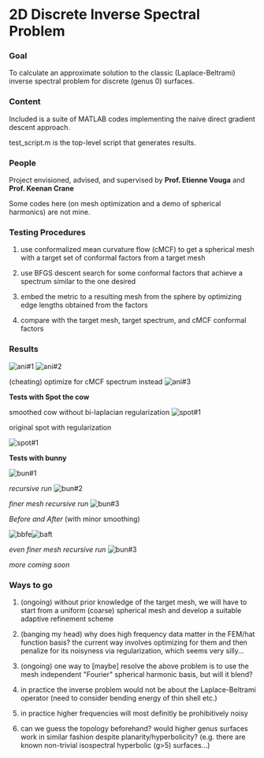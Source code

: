 # 2D Discrete Inverse Spectral Problem

### Goal 
To calculate an approximate solution to the classic (Laplace-Beltrami) inverse spectral problem for discrete (genus 0) surfaces.

### Content
Included is a suite of MATLAB codes implementing the naive direct gradient descent approach.

test_script.m is the top-level script that generates results.

### People
Project envisioned, advised, and supervised by **Prof. Etienne Vouga** and **Prof. Keenan Crane**

Some codes here (on mesh optimization and a demo of spherical harmonics) are not mine.

### Testing Procedures
1. use conformalized mean curvature flow (cMCF) to get a spherical mesh with a target set of conformal factors from a target mesh

2. use BFGS descent search for some conformal factors that achieve a spectrum similar to the one desired

3. embed the metric to a resulting mesh from the sphere by optimizing edge lengths obtained from the factors

4. compare with the target mesh, target spectrum, and cMCF conformal factors

### Results

![ani#1](https://raw.githubusercontent.com/levincoolxyz/invspec/master/i3_300_t2_abs(Y33(v))_e0.1-1p0.5.gif "discrete Y33 spherical harmonic target with varying percent of eigenvalues used")
![ani#2](https://raw.githubusercontent.com/levincoolxyz/invspec/master/i3_300_t2_abs(Y32(v))_e0.1p0.5-2.gif "discrete Y32 spherical harmonic target with varying amount of deformation")

(cheating) optimize for cMCF spectrum instead
![ani#3](https://raw.githubusercontent.com/levincoolxyz/invspec/master/i2_300_t2_abs(Y32(v))_e0.1p0.5-2.gif "discrete Y32 spherical harmonic target with varying amount of deformation")

**Tests with Spot the cow**

smoothed cow without bi-laplacian regularization
![spot#1](https://raw.githubusercontent.com/levincoolxyz/invspec/master/spot/cow/i4_mcf_t4_cow03_e1p0r0.png "smoothed Spot as target without regularization")

original spot with regularization

![spot#1](https://raw.githubusercontent.com/levincoolxyz/invspec/master/spot/i4_mcf_t3_spot1k_e1p0r0.1.png "Spot as target with regularization")

**Tests with bunny**

![bun#1](https://raw.githubusercontent.com/levincoolxyz/invspec/master/bunny/i4_mcf_t3_bunny327_e0.95p0r0.05.png "classic bunny as target with regularization")

*recursive run*
![bun#2](https://raw.githubusercontent.com/levincoolxyz/invspec/master/bunny/recursive327/i3_bun3_t3_bunny327_e0.5p0r0.01.png "classic bunny as target with regularization fitted recursively")

*finer mesh recursive run*
![bun#3](https://raw.githubusercontent.com/levincoolxyz/invspec/master/bunny/recursive602/i3_bun2_t3_bunny602_e0.95p0r0.1.png "classic bunny as target with regularization fitted recursively")

*Before and After* (with minor smoothing)

![bbfe](https://raw.githubusercontent.com/levincoolxyz/invspec/master/bunny/recursive602/before.png)![baft](https://raw.githubusercontent.com/levincoolxyz/invspec/master/bunny/recursive602/after.png)

*even finer mesh recursive run*
![bun#3](https://raw.githubusercontent.com/levincoolxyz/invspec/master/bunny/recursive1k/i3_bun2_t3_bunny1043_e0.5p0r0.05.png "classic bunny as target with regularization fitted recursively")

*more coming soon*

### Ways to go

1. (ongoing) without prior knowledge of the target mesh, we will have to start from a uniform (coarse) spherical mesh and develop a suitable adaptive refinement scheme

2. (banging my head) why does high frequency data matter in the FEM/hat function basis? the current way involves optimizing for them and then penalize for its noisyness via regularization, which seems very silly...

2. (ongoing) one way to [maybe] resolve the above problem is to use the mesh independent "Fourier" spherical harmonic basis, but will it blend?

2. in practice the inverse problem would not be about the Laplace-Beltrami operator (need to consider bending energy of thin shell etc.)

2. in practice higher frequencies will most definitly be prohibitively noisy

3. can we guess the topology beforehand? would higher genus surfaces work in similar fashion despite planarity/hyperbolicity? (e.g. there are known non-trivial isospectral hyperbolic (g>5) surfaces...)